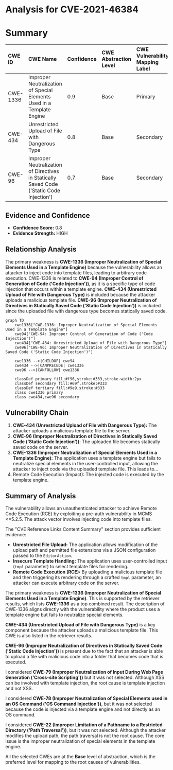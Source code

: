# Analysis for CVE-2021-46384

# Summary
| CWE ID  | CWE Name                                                                                             | Confidence | CWE Abstraction Level | CWE Vulnerability Mapping Label | CWE-Vulnerability Mapping Notes |
| :-------- | :----------------------------------------------------------------------------------------------------- | :--------- | :---------------------- | :------------------------------ | :-------------------------------- |
| CWE-1336  | Improper Neutralization of Special Elements Used in a Template Engine                                | 0.9        | Base                    | Primary                         | Allowed                           |
| CWE-434   | Unrestricted Upload of File with Dangerous Type                                                      | 0.8        | Base                    | Secondary                       | Allowed                           |
| CWE-96    | Improper Neutralization of Directives in Statically Saved Code ('Static Code Injection')             | 0.7        | Base                    | Secondary                       | Allowed                           |

## Evidence and Confidence

*   **Confidence Score:** 0.8
*   **Evidence Strength:** HIGH

## Relationship Analysis
The primary weakness is **CWE-1336 (Improper Neutralization of Special Elements Used in a Template Engine)** because the vulnerability allows an attacker to inject code into template files, leading to arbitrary code execution.
CWE-1336 is related to **CWE-94 (Improper Control of Generation of Code ('Code Injection'))**, as it is a specific type of code injection that occurs within a template engine.
**CWE-434 (Unrestricted Upload of File with Dangerous Type)** is included because the attacker uploads a malicious template file.
**CWE-96 (Improper Neutralization of Directives in Statically Saved Code ('Static Code Injection'))** is included since the uploaded file with dangerous type becomes statically saved code.

```mermaid
graph TD
    cwe1336["CWE-1336: Improper Neutralization of Special Elements Used in a Template Engine"]
    cwe94["CWE-94: Improper Control of Generation of Code ('Code Injection')"]
    cwe434["CWE-434: Unrestricted Upload of File with Dangerous Type"]
    cwe96["CWE-96: Improper Neutralization of Directives in Statically Saved Code ('Static Code Injection')"]

    cwe1336 -->|CHILDOF| cwe94
    cwe434 -->|CANPRECEDE| cwe1336
    cwe96 -->|CANFOLLOW| cwe1336
    
    classDef primary fill:#f96,stroke:#333,stroke-width:2px
    classDef secondary fill:#69f,stroke:#333
    classDef tertiary fill:#9e9,stroke:#333
    class cwe1336 primary
    class cwe434,cwe96 secondary
```

## Vulnerability Chain
1.  **CWE-434 (Unrestricted Upload of File with Dangerous Type):** The attacker uploads a malicious template file to the server.
2.  **CWE-96 (Improper Neutralization of Directives in Statically Saved Code ('Static Code Injection'))**: The uploaded file becomes statically saved code on the server.
3.  **CWE-1336 (Improper Neutralization of Special Elements Used in a Template Engine):** The application uses a template engine but fails to neutralize special elements in the user-controlled input, allowing the attacker to inject code via the uploaded template file. This leads to...
4.  Remote Code Execution (Impact): The injected code is executed by the template engine.

## Summary of Analysis
The vulnerability allows an unauthenticated attacker to achieve Remote Code Execution (RCE) by exploiting a pre-auth vulnerability in MCMS <=5.2.5. The attack vector involves injecting code into template files.

The "CVE Reference Links Content Summary" section provides sufficient evidence:
*   **Unrestricted File Upload:** The application allows modification of the upload path and permitted file extensions via a JSON configuration passed to the `EditorAction`.
*   **Insecure Template Handling:** The application uses user-controlled input (`tmpl` parameter) to select template files for rendering.
*   **Remote Code Execution (RCE):** By uploading a malicious template file and then triggering its rendering through a crafted `tmpl` parameter, an attacker can execute arbitrary code on the server.

The primary weakness is **CWE-1336 (Improper Neutralization of Special Elements Used in a Template Engine)**. This is supported by the retriever results, which lists **CWE-1336** as a top combined result. The description of CWE-1336 aligns directly with the vulnerability where the product uses a template engine but fails to neutralize special elements.

**CWE-434 (Unrestricted Upload of File with Dangerous Type)** is a key component because the attacker uploads a malicious template file. This CWE is also listed in the retriever results.

**CWE-96 (Improper Neutralization of Directives in Statically Saved Code ('Static Code Injection'))** is present due to the fact that an attacker is able to upload a file with malicious code into a folder that becomes code that is executed.

I considered **CWE-79 (Improper Neutralization of Input During Web Page Generation ('Cross-site Scripting'))** but it was not selected. Although XSS can be involved with template injection, the root cause is template injection and not XSS.

I considered **CWE-78 (Improper Neutralization of Special Elements used in an OS Command ('OS Command Injection'))**, but it was not selected because the code is injected via a template engine and not directly as an OS command.

I considered **CWE-22 (Improper Limitation of a Pathname to a Restricted Directory ('Path Traversal'))**, but it was not selected. Although the attacker modifies the upload path, the path traversal is not the root cause. The core issue is the improper neutralization of special elements in the template engine.

All the selected CWEs are at the **Base** level of abstraction, which is the preferred level for mapping to the root causes of vulnerabilities.